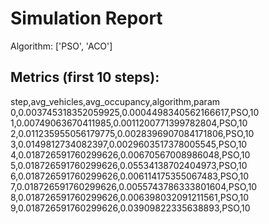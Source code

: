 # Simulation Report

Algorithm: ['PSO', 'ACO']

## Metrics (first 10 steps):

step,avg_vehicles,avg_occupancy,algorithm,param
0,0.003745318352059925,0.0004498340562166617,PSO,10
1,0.00749063670411985,0.0011200771399782804,PSO,10
2,0.011235955056179775,0.0028396907084171806,PSO,10
3,0.0149812734082397,0.0029603517378005545,PSO,10
4,0.018726591760299626,0.00670567008986048,PSO,10
5,0.018726591760299626,0.05534138702404973,PSO,10
6,0.018726591760299626,0.006114175355067483,PSO,10
7,0.018726591760299626,0.0055743786333801604,PSO,10
8,0.018726591760299626,0.006398032091211561,PSO,10
9,0.018726591760299626,0.03909822335638893,PSO,10
